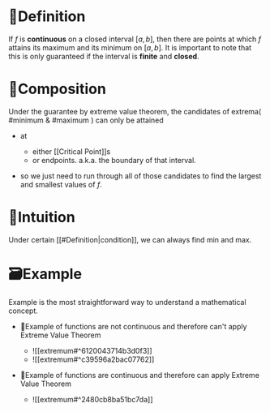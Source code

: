 # 📝Definition
If $f$ is **continuous** on a closed interval $[a,b]$, then there are points at which $f$ attains its maximum and its minimum on $[a,b]$. It is important to note that this is only guaranteed if the interval is **finite** and **closed**.

# 🧪Composition
Under the guarantee by extreme value theorem, the candidates of extrema( #minimum & #maximum ) can only be attained
- at
    - either [[Critical Point]]s
    - or endpoints. a.k.a. the boundary of that interval.
    
- so we just need to run through all of those candidates to find the largest and smallest values of $f$.

# 🧠Intuition
Under certain [[#Definition|condition]], we can always find min and max.

# 🗃Example
Example is the most straightforward way to understand a mathematical concept.
- 📌Example of functions are not continuous and therefore can't apply Extreme Value Theorem
    - ![[extremum#^6120043714b3d0f3]]
    - ![[extremum#^c39596a2bac07762]]
    
- 📌Example of functions are continuous and therefore can apply Extreme Value Theorem
    - ![[extremum#^2480cb8ba51bc7da]]
    